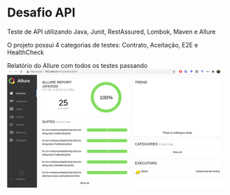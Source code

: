 # Desafio API
Teste de API utilizando Java, Junit, RestAssured, Lombok, Maven e Allure

O projeto possui 4 categorias de testes: Contrato, Aceitação, E2E e HealthCheck

Relatório do Allure com todos os testes passando
![Allure-25-tests-ok.png](Allure-25-tests-ok.png)

